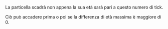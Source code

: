 La particella scadrà non appena la sua età sarà pari a questo numero di tick.

Ciò può accadere prima o poi se la differenza di età massima è maggiore di 0.
